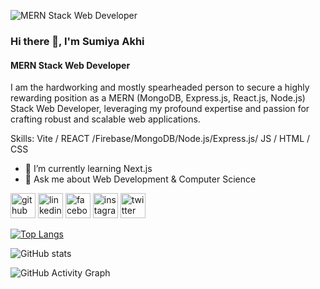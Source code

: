 ![MERN Stack Web Developer](https://scontent.xx.fbcdn.net/v/t1.15752-9/355963718_9886086398098615_708617502618814532_n.jpg?stp=dst-jpg_s206x206&_nc_cat=109&cb=99be929b-59f725be&ccb=1-7&_nc_sid=aee45a&_nc_eui2=AeGN7BhIrNdpNnT79pXsFxzuf8u1fx77xAJ_y7V_HvvEAiXgxhpfEc9D_nE_q6eg-oIgv6zr7TX7sVQHuge82wEC&_nc_ohc=In6cPzAaxhIAX8gyeQo&_nc_ad=z-m&_nc_cid=0&_nc_ht=scontent.xx&oh=03_AdR536J-vRaR9rEWnH5_vNx8d-w5FXKttJAvAiLr7iXLPQ&oe=64BB561D)


### Hi there 👋, I'm Sumiya Akhi
#### MERN Stack Web Developer


I am the hardworking and mostly spearheaded person to secure a highly rewarding position as a MERN (MongoDB, Express.js, React.js, Node.js) Stack Web Developer, leveraging my profound expertise and passion for crafting robust and scalable web applications.

Skills: Vite / REACT /Firebase/MongoDB/Node.js/Express.js/ JS / HTML / CSS

- 🌱 I’m currently learning Next.js 
- 💬 Ask me about Web Development & Computer Science 


[<img src='https://cdn.jsdelivr.net/npm/simple-icons@3.0.1/icons/github.svg' alt='github' height='40'>](https://github.com/Sumiyaakhi)  [<img src='https://cdn.jsdelivr.net/npm/simple-icons@3.0.1/icons/linkedin.svg' alt='linkedin' height='40'>](https://www.linkedin.com/in/Sumiyaakhi/)  [<img src='https://cdn.jsdelivr.net/npm/simple-icons@3.0.1/icons/facebook.svg' alt='facebook' height='40'>](https://www.facebook.com/Sumiyaakhi)  [<img src='https://cdn.jsdelivr.net/npm/simple-icons@3.0.1/icons/instagram.svg' alt='instagram' height='40'>](https://www.instagram.com/Sumiyaakhi/)  [<img src='https://cdn.jsdelivr.net/npm/simple-icons@3.0.1/icons/twitter.svg' alt='twitter' height='40'>](https://twitter.com/Sumiyaakhi)  

[![Top Langs](https://github-readme-stats.vercel.app/api/top-langs/?username=Sumiyaakhi)](https://github.com/anuraghazra/github-readme-stats)

![GitHub stats](https://github-readme-stats.vercel.app/api?username=Sumiyaakhi&show_icons=true)  

![GitHub Activity Graph](https://activity-graph.herokuapp.com/graph?username=Sumiyaakhi)  

